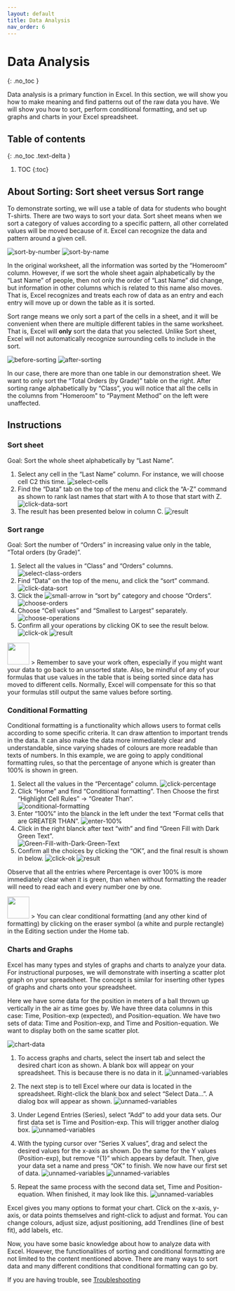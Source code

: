 ```yaml
---
layout: default
title: Data Analysis
nav_order: 6
---
```


# Data Analysis
{: .no_toc }

Data analysis is a primary function in Excel. In this section, we will show you how to make meaning and find patterns out of the raw data you have. We will show you how to sort, perform conditional formatting, and set up graphs and charts in your Excel spreadsheet.

## Table of contents
{: .no_toc .text-delta }

1. TOC
{:toc}

## About Sorting: Sort sheet versus Sort range

To demonstrate sorting, we will use a table of data for students who bought T-shirts. There are two ways to sort your data. Sort sheet means when we sort a category of values according to a specific pattern, all other correlated values will be moved because of it. Excel can recognize the data and pattern around a given cell.

![sort-by-number](https://github.com/hannah019/excel-instructions/blob/gh-pages/assets/images/data-analysis-image1.png?raw=true)
![sort-by-name](https://github.com/hannah019/excel-instructions/blob/gh-pages/assets/images/data-analysis-image2.png?raw=true)

In the original worksheet, all the information was sorted by the “Homeroom” column. However, if we sort the whole sheet again alphabetically by the “Last Name” of people, then not only the order of “Last Name” did change, but information in other columns which is related to this name also moves. That is, Excel recognizes and treats each row of data as an entry and each entry will move up or down the table as it is sorted.

Sort range means we only sort a part of the cells in a sheet, and it will be convenient when there are multiple different tables in the same worksheet. That is, Excel will **only** sort the data that you selected. Unlike Sort sheet, Excel will not automatically recognize surrounding cells to include in the sort.

![before-sorting](https://github.com/hannah019/excel-instructions/blob/gh-pages/assets/images/data-analysis-image3.png?raw=true)
![after-sorting](https://github.com/hannah019/excel-instructions/blob/gh-pages/assets/images/data-analysis-image4.png?raw=true)

In our case, there are more than one table in our demonstration sheet. We want to only sort the “Total Orders (by Grade)” table on the right. After sorting range alphabetically by “Class”, you will notice that all the cells in the columns from "Homeroom" to “Payment Method” on the left were unaffected. 

## Instructions
### Sort sheet

Goal: Sort the whole sheet alphabetically by “Last Name”.

1. Select any cell in the “Last Name” column. For instance, we will choose cell C2 this time.
 ![select-cells](https://github.com/hannah019/excel-instructions/blob/gh-pages/assets/images/data-analysis-image5.png?raw=true)
2. Find the “Data” tab on the top of the menu and click the “A-Z” command as shown to rank last names that start with A to those that start with Z. 
 ![click-data-sort](https://github.com/hannah019/excel-instructions/blob/gh-pages/assets/images/data-analysis-image6.png?raw=true)
3. The result has been presented below in column C.
 ![result](https://github.com/hannah019/excel-instructions/blob/gh-pages/assets/images/data-analysis-image7.png?raw=true)

### Sort range

Goal: Sort the number of “Orders” in increasing value only in the table, “Total orders (by Grade)”.

1. Select all the values in “Class” and “Orders” columns. 
 ![select-class-orders](https://github.com/hannah019/excel-instructions/blob/gh-pages/assets/images/data-analysis-image8.png?raw=true)
2. Find “Data” on the top of the menu, and click the “sort” command. 
 ![click-data-sort](https://github.com/hannah019/excel-instructions/blob/gh-pages/assets/images/data-analysis-image9.png?raw=true)
3. Click the ![small-arrow](https://github.com/hannah019/excel-instructions/blob/gh-pages/assets/images/data-analysis-image10.png?raw=true) in “sort by” category and choose “Orders”. 
 ![choose-orders](https://github.com/hannah019/excel-instructions/blob/gh-pages/assets/images/data-analysis-image11.png?raw=true)
4. Choose “Cell values” and “Smallest to Largest” separately.
 ![choose-operations](https://github.com/hannah019/excel-instructions/blob/gh-pages/assets/images/data-analysis-image12.png?raw=true)
5. Confirm all your operations by clicking OK to see the result below. 
 ![click-ok](https://github.com/hannah019/excel-instructions/blob/gh-pages/assets/images/data-analysis-image13.png?raw=true)
 ![result](https://github.com/hannah019/excel-instructions/blob/gh-pages/assets/images/data-analysis-image14.png?raw=true)


<img src="https://github.com/hannah019/excel-instructions/raw/gh-pages/assets/images/notice-advice-logo.png" width="50" height="50"/>
> Remember to save your work often, especially if you might want your data to go back to an unsorted state. Also, be mindful of any of your formulas that use values in the table that is being sorted since data has moved to different cells. Normally, Excel will compensate for this so that your formulas still output the same values before sorting.

### Conditional Formatting

Conditional formatting is a functionality which allows users to format cells according to some specific criteria. It can draw attention to important trends in the data. It can also make the data more immediately clear and understandable, since varying shades of colours are more readable than texts of numbers. In this example, we are going to apply conditional formatting rules, so that the percentage of anyone which is greater than 100% is shown in green. 

1. Select all the values in the “Percentage” column.
 ![click-percentage](https://github.com/hannah019/excel-instructions/blob/gh-pages/assets/images/data-analysis-image15.png?raw=true)
2. Click “Home” and find “Conditional formatting”. Then Choose the first “Highlight Cell Rules” -> “Greater Than”.  
 ![conditional-formatting](https://github.com/hannah019/excel-instructions/blob/gh-pages/assets/images/data-analysis-image16.png?raw=true)
3. Enter “100%” into the blanck in the left under the text “Format cells that are GREATER THAN”. 
![enter-100%](https://github.com/hannah019/excel-instructions/blob/gh-pages/assets/images/data-analysis-image17.png?raw=true)
4. Click  in the right blanck after text “with” and find “Green Fill with Dark Green Text”.   
 ![Green-Fill-with-Dark-Green-Text](https://github.com/hannah019/excel-instructions/blob/gh-pages/assets/images/data-analysis-image18.png?raw=true)
5. Confirm all the choices by clicking the “OK”, and the final result is shown in below.
 ![click-ok](https://github.com/hannah019/excel-instructions/blob/gh-pages/assets/images/data-analysis-image19.png?raw=true)
 ![result](https://github.com/hannah019/excel-instructions/blob/gh-pages/assets/images/data-analysis-image20.png?raw=true)
 
 Observe that all the entries where Percentage is over 100% is more immediately clear when it is green, than when without formatting the reader will need to read each and every number one by one.
 
<img src="https://github.com/hannah019/excel-instructions/raw/gh-pages/assets/images/notice-advice-logo.png" width="50" height="50"/>
> You can clear conditional formatting (and any other kind of formatting) by clicking on the eraser symbol (a white and purple rectangle) in the Editing section under the Home tab.

### Charts and Graphs

Excel has many types and styles of graphs and charts to analyze your data. For instructional purposes, we will demonstrate with inserting a scatter plot graph on your spreadsheet. The concept is similar for inserting other types of graphs and charts onto your spreadsheet.

Here we have some data for the position in meters of a ball thrown up vertically in the air as time goes by. We have three data columns in this case: Time, Position-exp (expected), and Position-equation. We have two sets of data: Time and Position-exp, and Time and Position-equation. We want to display both on the same scatter plot.

![chart-data](https://github.com/hannah019/excel-instructions/blob/gh-pages/assets/images/chart-demo-1.PNG?raw=true)

1. To access graphs and charts, select the insert tab and select the desired chart icon as shown. 
 A blank box will appear on your spreadsheet. This is because there is no data in it.
 ![unnamed-variables](https://github.com/hannah019/excel-instructions/blob/gh-pages/assets/images/chart-demo-2.PNG?raw=true)

2. The next step is to tell Excel where our data is located in the spreadsheet. Right-click the blank box and select “Select Data…”. A dialog box will appear as shown. 
![unnamed-variables](https://github.com/hannah019/excel-instructions/blob/gh-pages/assets/images/chart-demo-3.PNG?raw=true)

3. Under Legend Entries (Series), select “Add” to add your data sets. Our first data set is Time and Position-exp. 
 This will trigger another dialog box.
 ![unnamed-variables](https://github.com/hannah019/excel-instructions/blob/gh-pages/assets/images/chart-demo-4.PNG?raw=true)

4. With the typing cursor over “Series X values”, drag and select the desired values for the x-axis as shown. Do the same for the Y values (Position-exp), but remove “{1}” which appears by default. Then, give your data set a name and press “OK” to finish. We now have our first set of data.
 ![unnamed-variables](https://github.com/hannah019/excel-instructions/blob/gh-pages/assets/images/chart-demo-6.PNG?raw=true)
 ![unnamed-variables](https://github.com/hannah019/excel-instructions/blob/gh-pages/assets/images/chart-demo-7.PNG?raw=true)

5. Repeat the same process with the second data set, Time and Position-equation. When finished, it may look like this.
 ![unnamed-variables](https://github.com/hannah019/excel-instructions/blob/gh-pages/assets/images/chart-demo-8.PNG?raw=true)

Excel gives you many options to format your chart. Click on the x-axis, y-axis, or data points themselves and right-click to adjust and format. You can change colours, adjust size, adjust positioning, add Trendlines (line of best fit), add labels, etc.

Now, you have some basic knowledge about how to analyze data with Excel. However, the functionalities of sorting and conditional formatting are not limited to the content mentioned above. There are many ways to sort data and many different conditions that conditional formatting can go by. 

If you are having trouble, see [Troubleshooting](https://hannah019.github.io/excel-instructions/docs/index-test/)
